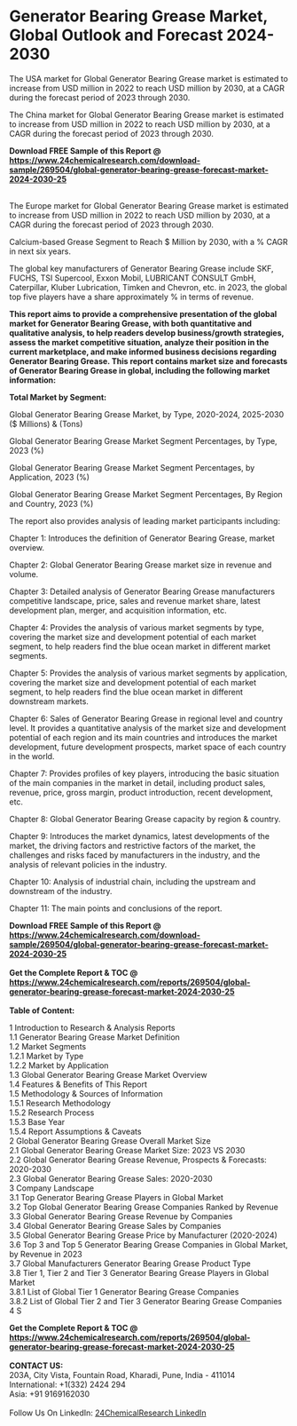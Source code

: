 <h1>Generator Bearing Grease Market, Global Outlook and Forecast 2024-2030</h1><p>The USA market for Global Generator Bearing Grease market is estimated to increase from USD million in 2022 to reach USD million by 2030, at a CAGR during the forecast period of 2023 through 2030.</p><p>
</p><p>The China market for Global Generator Bearing Grease market is estimated to increase from USD million in 2022 to reach USD million by 2030, at a CAGR during the forecast period of 2023 through 2030.</p><div><b>Download FREE Sample of this Report @ 
            <a href="https://www.24chemicalresearch.com/download-sample/269504/global-generator-bearing-grease-forecast-market-2024-2030-25">
            https://www.24chemicalresearch.com/download-sample/269504/global-generator-bearing-grease-forecast-market-2024-2030-25</a></b></div><br><p>
</p><p>The Europe market for Global Generator Bearing Grease market is estimated to increase from USD million in 2022 to reach USD million by 2030, at a CAGR during the forecast period of 2023 through 2030.</p><p>
Calcium-based Grease Segment to Reach $ Million by 2030, with a % CAGR in next six years.</p><p>
The global key manufacturers of Generator Bearing Grease include SKF, FUCHS, TSI Supercool, Exxon Mobil, LUBRICANT CONSULT GmbH, Caterpillar, Kluber Lubrication, Timken and Chevron, etc. in 2023, the global top five players have a share approximately % in terms of revenue.</p><p>
<strong>This report aims to provide a comprehensive presentation of the global market for Generator Bearing Grease, with both quantitative and qualitative analysis, to help readers develop business/growth strategies, assess the market competitive situation, analyze their position in the current marketplace, and make informed business decisions regarding Generator Bearing Grease. This report contains market size and forecasts of Generator Bearing Grease in global, including the following market information:</strong></p><p>
</p><p>
<strong>Total Market by Segment:</strong></p><p>
Global Generator Bearing Grease Market, by Type, 2020-2024, 2025-2030 ($ Millions) &amp; (Tons)</p><p>
Global Generator Bearing Grease Market Segment Percentages, by Type, 2023 (%)</p><p>
</p><p>
Global Generator Bearing Grease Market Segment Percentages, by Application, 2023 (%)</p><p>
</p><p>
Global Generator Bearing Grease Market Segment Percentages, By Region and Country, 2023 (%)</p><p>
</p><p>
</p><p></p><p>
The report also provides analysis of leading market participants including:</p><p>
</p><p>
</p><p>
Chapter 1: Introduces the definition of Generator Bearing Grease, market overview.</p><p>
Chapter 2: Global Generator Bearing Grease market size in revenue and volume.</p><p>
Chapter 3: Detailed analysis of Generator Bearing Grease manufacturers competitive landscape, price, sales and revenue market share, latest development plan, merger, and acquisition information, etc.</p><p>
Chapter 4: Provides the analysis of various market segments by type, covering the market size and development potential of each market segment, to help readers find the blue ocean market in different market segments.</p><p>
Chapter 5: Provides the analysis of various market segments by application, covering the market size and development potential of each market segment, to help readers find the blue ocean market in different downstream markets.</p><p>
Chapter 6: Sales of Generator Bearing Grease in regional level and country level. It provides a quantitative analysis of the market size and development potential of each region and its main countries and introduces the market development, future development prospects, market space of each country in the world.</p><p>
Chapter 7: Provides profiles of key players, introducing the basic situation of the main companies in the market in detail, including product sales, revenue, price, gross margin, product introduction, recent development, etc.</p><p>
Chapter 8: Global Generator Bearing Grease capacity by region &amp; country.</p><p>
Chapter 9: Introduces the market dynamics, latest developments of the market, the driving factors and restrictive factors of the market, the challenges and risks faced by manufacturers in the industry, and the analysis of relevant policies in the industry.</p><p>
Chapter 10: Analysis of industrial chain, including the upstream and downstream of the industry.</p><p>
Chapter 11: The main points and conclusions of the report.</p><div><b>Download FREE Sample of this Report @ 
            <a href="https://www.24chemicalresearch.com/download-sample/269504/global-generator-bearing-grease-forecast-market-2024-2030-25">
            https://www.24chemicalresearch.com/download-sample/269504/global-generator-bearing-grease-forecast-market-2024-2030-25</a></b></div><br><div><b>Get the Complete Report & TOC @ 
            <a href="https://www.24chemicalresearch.com/reports/269504/global-generator-bearing-grease-forecast-market-2024-2030-25">
            https://www.24chemicalresearch.com/reports/269504/global-generator-bearing-grease-forecast-market-2024-2030-25</a></b></div><br>
            <b>Table of Content:</b><p>1 Introduction to Research & Analysis Reports<br />
    1.1 Generator Bearing Grease Market Definition<br />
    1.2 Market Segments<br />
        1.2.1 Market by Type<br />
        1.2.2 Market by Application<br />
    1.3 Global Generator Bearing Grease Market Overview<br />
    1.4 Features & Benefits of This Report<br />
    1.5 Methodology & Sources of Information<br />
        1.5.1 Research Methodology<br />
        1.5.2 Research Process<br />
        1.5.3 Base Year<br />
        1.5.4 Report Assumptions & Caveats<br />
2 Global Generator Bearing Grease Overall Market Size<br />
    2.1 Global Generator Bearing Grease Market Size: 2023 VS 2030<br />
    2.2 Global Generator Bearing Grease Revenue, Prospects & Forecasts: 2020-2030<br />
    2.3 Global Generator Bearing Grease Sales: 2020-2030<br />
3 Company Landscape<br />
    3.1 Top Generator Bearing Grease Players in Global Market<br />
    3.2 Top Global Generator Bearing Grease Companies Ranked by Revenue<br />
    3.3 Global Generator Bearing Grease Revenue by Companies<br />
    3.4 Global Generator Bearing Grease Sales by Companies<br />
    3.5 Global Generator Bearing Grease Price by Manufacturer (2020-2024)<br />
    3.6 Top 3 and Top 5 Generator Bearing Grease Companies in Global Market, by Revenue in 2023<br />
    3.7 Global Manufacturers Generator Bearing Grease Product Type<br />
    3.8 Tier 1, Tier 2 and Tier 3 Generator Bearing Grease Players in Global Market<br />
        3.8.1 List of Global Tier 1 Generator Bearing Grease Companies<br />
        3.8.2 List of Global Tier 2 and Tier 3 Generator Bearing Grease Companies<br />
4 S</p><div><b>Get the Complete Report & TOC @ 
            <a href="https://www.24chemicalresearch.com/reports/269504/global-generator-bearing-grease-forecast-market-2024-2030-25">
            https://www.24chemicalresearch.com/reports/269504/global-generator-bearing-grease-forecast-market-2024-2030-25</a></b></div><br><b>CONTACT US:</b><br>
            203A, City Vista, Fountain Road, Kharadi, Pune, India - 411014<br>
            International: +1(332) 2424 294<br>
            Asia: +91 9169162030 <br><br>
            Follow Us On LinkedIn: <a href="https://www.linkedin.com/company/24chemicalresearch/">24ChemicalResearch LinkedIn</a>